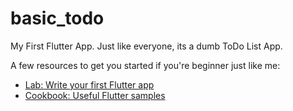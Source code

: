 # basic_todo

My First Flutter App. Just like everyone, its a dumb ToDo List App.

A few resources to get you started if you're beginner just like me:

- [Lab: Write your first Flutter app](https://flutter.dev/docs/get-started/codelab)
- [Cookbook: Useful Flutter samples](https://flutter.dev/docs/cookbook)

